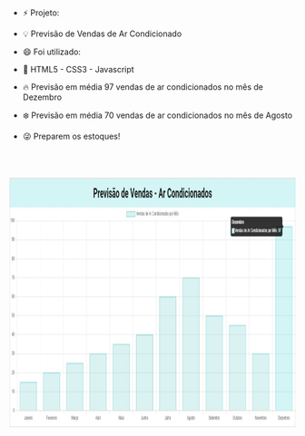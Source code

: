 
- ⚡ Projeto: 

- 💡 Previsão de Vendas de Ar Condicionado

- 😄 Foi utilizado: 

- 💬 HTML5 - CSS3 - Javascript

- 🔥 Previsão em média 97 vendas de ar condicionados no mês de Dezembro

- ❄️ Previsão em média 70 vendas de ar condicionados no mês de Agosto

- 😜 Preparem os estoques!

<br><br><br>
<img align="center" height="440em" src="./assets/img/grafico.jpg"/>


